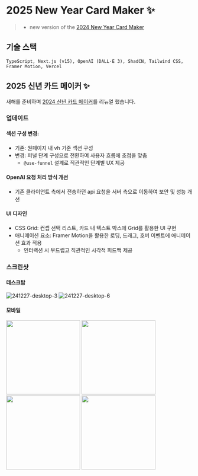 # 2025 New Year Card Maker ✨

>- new version of the [2024 New Year Card Maker](https://github.com/dusunax/2024-new-year)


## 기술 스택
```
TypeScript, Next.js (v15), OpenAI (DALL·E 3), ShadCN, Tailwind CSS, Framer Motion, Vercel
```

## 2025 신년 카드 메이커 ✨

새해를 준비하며 [2024 신년 카드 메이커](https://github.com/dusunax/2024-new-year)를 리뉴얼 했습니다.


### 업데이트

#### 섹션 구성 변경:
- 기존: 원페이지 내 vh 기준 섹션 구성
- 변경: 퍼널 단계 구성으로 전환하여 사용자 흐름에 초점을 맞춤
  - `@use-funnel` 설계로 직관적인 단계별 UX 제공

#### OpenAI 요청 처리 방식 개선
- 기존 클라이언트 측에서 전송하던 api 요청을 서버 측으로 이동하여 보안 및 성능 개선

#### UI 디자인
- CSS Grid: 컨셉 선택 리스트, 카드 내 텍스트 박스에 Grid를 활용한 UI 구현
- 애니메이션 요소: Framer Motion을 활용한 로딩, 드래그, 호버 이벤트에 애니메이션 효과 적용
  - 인터랙션 시 부드럽고 직관적인 시각적 피드백 제공


### 스크린샷

#### 데스크탑
![241227-desktop-3](https://github.com/user-attachments/assets/ab17dd71-a2ee-4316-8182-d3d9198a500a)
![241227-desktop-6](https://github.com/user-attachments/assets/e1714e88-8f89-4145-929c-3543bf70cb9c)

#### 모바일

<img src="https://github.com/user-attachments/assets/43502433-cd4d-4658-b9b1-a5d223cda9cb" width="200" />
<img src="https://github.com/user-attachments/assets/11e45d47-c6ca-43ad-b76f-287f75a5b028" width="200" />
<img src="https://github.com/user-attachments/assets/528b13ff-f0f2-45cf-bdac-5e42cb9bff9c" width="200" />
<img src="https://github.com/user-attachments/assets/9905bce5-0029-4650-925b-7554e27a703a" width="200" />
